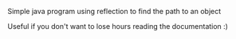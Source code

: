 Simple java program using reflection to find the path to an object

Useful if you don't want to lose hours reading the documentation :)
